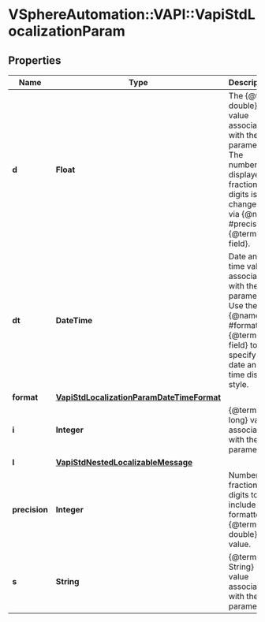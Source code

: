 # VSphereAutomation::VAPI::VapiStdLocalizationParam

## Properties
Name | Type | Description | Notes
------------ | ------------- | ------------- | -------------
**d** | **Float** | The {@term double} value associated with the parameter. The number of displayed fractional digits is changed via {@name #precision} {@term field}. | [optional] 
**dt** | **DateTime** | Date and time value associated with the parameter. Use the {@name #format} {@term field} to specify date and time display style. | [optional] 
**format** | [**VapiStdLocalizationParamDateTimeFormat**](VapiStdLocalizationParamDateTimeFormat.md) |  | [optional] 
**i** | **Integer** | {@term long} value associated with the parameter. | [optional] 
**l** | [**VapiStdNestedLocalizableMessage**](VapiStdNestedLocalizableMessage.md) |  | [optional] 
**precision** | **Integer** | Number of fractional digits to include in formatted {@term double} value. | [optional] 
**s** | **String** | {@term String} value associated with the parameter. | [optional] 


